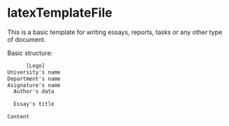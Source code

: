 # latexTemplateFile

This is a basic template for writing essays, reports, tasks or any other type of document.

Basic structure:

```html
      [Logo]
University's name
Department's name
Asignature's name
  Author's data

  Essay's title

Content
```
